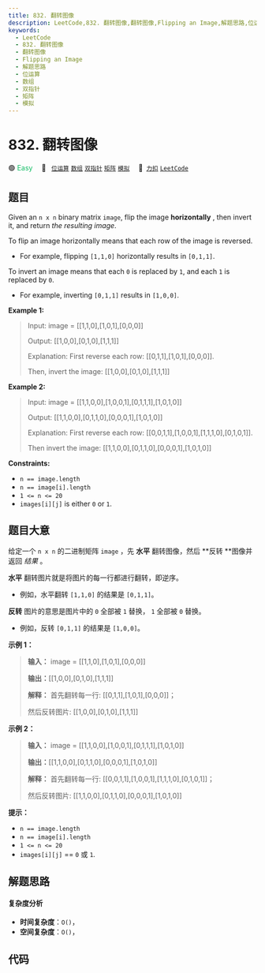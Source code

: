 ```yaml
---
title: 832. 翻转图像
description: LeetCode,832. 翻转图像,翻转图像,Flipping an Image,解题思路,位运算,数组,双指针,矩阵,模拟
keywords:
  - LeetCode
  - 832. 翻转图像
  - 翻转图像
  - Flipping an Image
  - 解题思路
  - 位运算
  - 数组
  - 双指针
  - 矩阵
  - 模拟
---
```


# 832. 翻转图像

🟢 <font color=#15bd66>Easy</font>&emsp; 🔖&ensp; [`位运算`](/tag/bit-manipulation.md) [`数组`](/tag/array.md) [`双指针`](/tag/two-pointers.md) [`矩阵`](/tag/matrix.md) [`模拟`](/tag/simulation.md)&emsp; 🔗&ensp;[`力扣`](https://leetcode.cn/problems/flipping-an-image) [`LeetCode`](https://leetcode.com/problems/flipping-an-image)

## 题目

Given an `n x n` binary matrix `image`, flip the image **horizontally** , then
invert it, and return _the resulting image_.

To flip an image horizontally means that each row of the image is reversed.

  * For example, flipping `[1,1,0]` horizontally results in `[0,1,1]`.

To invert an image means that each `0` is replaced by `1`, and each `1` is
replaced by `0`.

  * For example, inverting `[0,1,1]` results in `[1,0,0]`.



**Example 1:**

> Input: image = [[1,1,0],[1,0,1],[0,0,0]]
> 
> Output: [[1,0,0],[0,1,0],[1,1,1]]
> 
> Explanation: First reverse each row: [[0,1,1],[1,0,1],[0,0,0]].
> 
> Then, invert the image: [[1,0,0],[0,1,0],[1,1,1]]

**Example 2:**

> Input: image = [[1,1,0,0],[1,0,0,1],[0,1,1,1],[1,0,1,0]]
> 
> Output: [[1,1,0,0],[0,1,1,0],[0,0,0,1],[1,0,1,0]]
> 
> Explanation: First reverse each row: [[0,0,1,1],[1,0,0,1],[1,1,1,0],[0,1,0,1]].
> 
> Then invert the image: [[1,1,0,0],[0,1,1,0],[0,0,0,1],[1,0,1,0]]

**Constraints:**

  * `n == image.length`
  * `n == image[i].length`
  * `1 <= n <= 20`
  * `images[i][j]` is either `0` or `1`.


## 题目大意

给定一个 `n x n` 的二进制矩阵 `image` ，先 **水平** 翻转图像，然后 **反转  **图像并返回 _结果_  。

**水平** 翻转图片就是将图片的每一行都进行翻转，即逆序。

  * 例如，水平翻转 `[1,1,0]` 的结果是 `[0,1,1]`。

**反转** 图片的意思是图片中的 `0` 全部被 `1` 替换， `1` 全部被 `0` 替换。

  * 例如，反转 `[0,1,1]` 的结果是 `[1,0,0]`。



**示例 1：**

> 
> 
> 
> 
> 
> **输入：** image = [[1,1,0],[1,0,1],[0,0,0]]
> 
> **输出：**[[1,0,0],[0,1,0],[1,1,1]]
> 
> **解释：** 首先翻转每一行: [[0,1,1],[1,0,1],[0,0,0]]；
> 
> > 
>  然后反转图片: [[1,0,0],[0,1,0],[1,1,1]]
> 
> 

**示例 2：**

> 
> 
> 
> 
> 
> **输入：** image = [[1,1,0,0],[1,0,0,1],[0,1,1,1],[1,0,1,0]]
> 
> **输出：**[[1,1,0,0],[0,1,1,0],[0,0,0,1],[1,0,1,0]]
> 
> **解释：** 首先翻转每一行: [[0,0,1,1],[1,0,0,1],[1,1,1,0],[0,1,0,1]]；
> 
> > 
>  然后反转图片: [[1,1,0,0],[0,1,1,0],[0,0,0,1],[1,0,1,0]]
> 
> 



**提示：**

  * `n == image.length`
  * `n == image[i].length`
  * `1 <= n <= 20`
  * `images[i][j]` == `0` 或 `1`.


## 解题思路

#### 复杂度分析

- **时间复杂度**：`O()`，
- **空间复杂度**：`O()`，

## 代码

```javascript

```